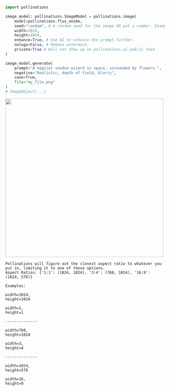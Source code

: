 ```python
import pollinations

image_model: pollinations.ImageModel = pollinations.image(
    model=pollinations.flux_anime,
    seed="random", # A random seed for the image OR put a number. Example: 42
    width=1024,
    height=1024,
    enhance=True, # Use AI to enhance the prompt further.
    nologo=False, # Remove watermark,
    private=True # Will not show up on pollinations.ai public feed
)

image_model.generate(
    prompt="A magical voodoo wizard in space, surounded by flowers.",
    negative="Realistic, depth of field, blurry",
    save=True,
    file="my_file.png"
)
# ImageObject(...)
```

<div id="header">
  <img src="https://image.pollinations.ai/prompt/A%20magical%20voodoo%20wizard%20in%20space,%20surounded%20by%20flowers.?negative=Realistic,%20depth%20of%20field,%20blurry&seed=5012083131&width=1024&height=1024&nologo=False&private=True&model=flux-anime&enhance=True" width=500/>
</div>

```
Pollinations will figure out the closest aspect ratio to whatever you put in, limiting it to one of these options.
Aspect Ratios: {'1:1': (1024, 1024), '3:4': (768, 1024), '16:9': (1024, 576)}

Examples:

width=1024,
height=1024

width=1,
height=1

--------------

width=768,
height=1024

width=3,
height=4

--------------

width=1024,
height=576

width=16,
height=9
```
